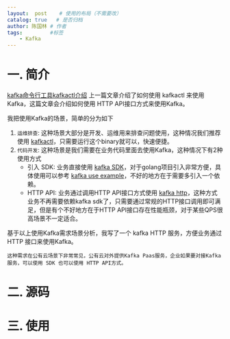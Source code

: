 ```yaml
---
layout:  post    # 使用的布局（不需要改）
catalog: true   # 是否归档
author: 陈国林 # 作者
tags:         #标签
    - Kafka
---
```


# 一. 简介
[kafka命令行工具kafkactl介绍](https://chenguolin.github.io/2017/08/07/Kafka-7-Kafka%E5%91%BD%E4%BB%A4%E8%A1%8C%E5%B7%A5%E5%85%B7kafkactl%E4%BB%8B%E7%BB%8D/) 上一篇文章介绍了如何使用 kafkactl 来使用Kafka，这篇文章会介绍如何使用 HTTP API接口方式来使用Kafka。

我把使用Kafka的场景，简单的分为如下
1. `运维排查`: 这种场景大部分是开发、运维用来排查问题使用，这种情况我们推荐使用 [kafkactl](https://github.com/chenguolin/go-kafka/tree/master/tools/bin)，只需要运行这个binary就可以，快速便捷。
2. `代码开发`: 这种场景是我们需要在业务代码里面去使用Kafka，这种情况下有2种使用方式
    + 引入 SDK: 业务直接使用 [kafka SDK](https://github.com/chenguolin/go-kafka)，对于golang项目引入非常方便，具体使用可以参考 [kafka use example](https://github.com/chenguolin/go-kafka/tree/master/example)，不好的地方在于需要多引入一个依赖。
    + HTTP API: 业务通过调用HTTP API接口方式使用 [kafka http](https://github.com/chenguolin/go-kafka-http)，这种方式业务不再需要依赖kafka sdk了，只需要通过常规的HTTP接口调用即可满足，但是有个不好地方在于HTTP API接口存在性能瓶颈，对于某些QPS很高场景不一定适合。

基于以上使用Kafka需求场景分析，我写了一个 kafka HTTP 服务，方便业务通过 HTTP 接口来使用Kafka。 

`这种需求在公有云场景下非常常见，公有云对外提供Kafka Paas服务，企业如果要对接Kafka服务，可以使用 SDK 也可以使用 HTTP API方式。`

# 二. 源码

# 三. 使用

